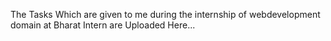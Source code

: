The Tasks Which are given to me during the internship of webdevelopment domain at Bharat Intern are Uploaded Here...

